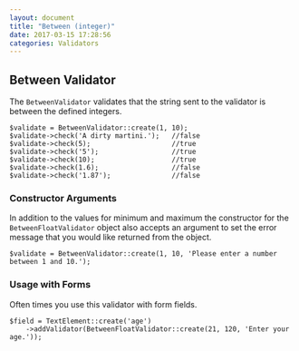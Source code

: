 ```yaml
---
layout: document
title: "Between (integer)"
date: 2017-03-15 17:28:56
categories: Validators
---
```


## Between Validator

The `BetweenValidator` validates that the string sent to the validator is between
the defined integers.

```php?start_inline=1
$validate = BetweenValidator::create(1, 10);
$validate->check('A dirty martini.');   //false
$validate->check(5);                    //true
$validate->check('5');                  //true
$validate->check(10);                   //true
$validate->check(1.6);                  //false
$validate->check('1.87');               //false
```

### Constructor Arguments

In addition to the values for minimum and maximum the constructor for the `BetweenFloatValidator` 
object also accepts an argument to set the error message that you would like returned 
from the object.

```php?start_inline=1
$validate = BetweenValidator::create(1, 10, 'Please enter a number between 1 and 10.');
```

### Usage with Forms

Often times you use this validator with form fields.

```php?start_inline=1
$field = TextElement::create('age')
    ->addValidator(BetweenFloatValidator::create(21, 120, 'Enter your age.'));
```
